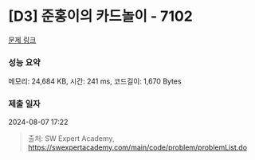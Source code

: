 # [D3] 준홍이의 카드놀이 - 7102 

[문제 링크](https://swexpertacademy.com/main/code/problem/problemDetail.do?contestProbId=AWkIlHWqBYcDFAXC) 

### 성능 요약

메모리: 24,684 KB, 시간: 241 ms, 코드길이: 1,670 Bytes

### 제출 일자

2024-08-07 17:22



> 출처: SW Expert Academy, https://swexpertacademy.com/main/code/problem/problemList.do